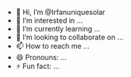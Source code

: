 - 👋 Hi, I’m @Irfanuniquesolar
- 👀 I’m interested in ...
- 🌱 I’m currently learning ...
- 💞️ I’m looking to collaborate on ...
- 📫 How to reach me ...
- 😄 Pronouns: ...
- ⚡ Fun fact: ...

<!---
Irfanuniquesolar/Irfanuniquesolar is a ✨ special ✨ repository because its `README.md` (this file) appears on your GitHub profile.
You can click the Preview link to take a look at your changes.
--->

